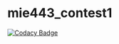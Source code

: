 # mie443_contest1
[![Codacy Badge](https://api.codacy.com/project/badge/Grade/bce7e2e80e3b46d484054d2322ff590a)](https://app.codacy.com/gh/addydontbelate/mie443_contest1?utm_source=github.com&utm_medium=referral&utm_content=addydontbelate/mie443_contest1&utm_campaign=Badge_Grade_Settings)